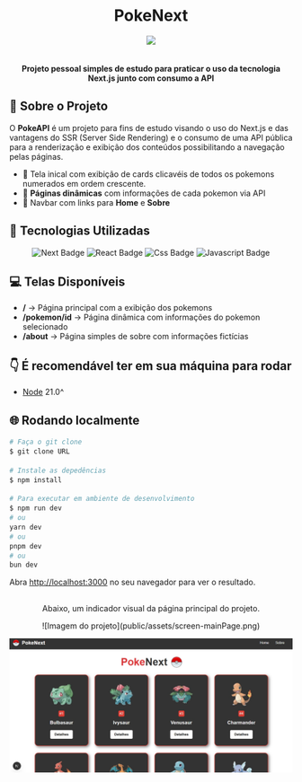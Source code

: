 <h1 align="center">PokeNext</h1>

<div align="center">
  <img src="https://img.shields.io/static/v1?label=STATUS&message=CONCLUIDO&color=blue&style=for-the-badge"/>
</div>
<br/>

<p align="center">
   <b>Projeto pessoal simples de estudo para praticar o uso da tecnologia Next.js junto com consumo a API</b>
</p>

## 🚀 Sobre o Projeto

O **PokeAPI** é um projeto para fins de estudo visando o uso do Next.js e das vantagens do SSR (Server Side Rendering) e o consumo de uma API pública para a renderização e exibição dos conteúdos possibilitando a navegação pelas páginas.

- 📌 Tela inical com exibição de cards clicavéis de todos os pokemons numerados em ordem crescente.
- 📌 **Páginas dinâmicas** com informações de cada pokemon via API
- 📌 Navbar com links para **Home** e **Sobre**

## 🧪 Tecnologias Utilizadas

<div align="center">
  <img src="https://img.shields.io/badge/Next.js-333?style=for-the-badge&logo=next.js&logoColor=white" alt="Next Badge"/>
  <img src="https://img.shields.io/badge/React.js-49a3df?style=for-the-badge&logo=react&logoColor=white" alt="React Badge"/>
  <img src="https://img.shields.io/badge/CSS-0175C2?style=for-the-badge&logo=css&logoColor=white" alt="Css Badge"/>
  <img src="https://img.shields.io/badge/Javascript-e0e333?style=for-the-badge&logo=javascript&logoColor=white" alt="Javascript Badge"/>
</div>

## 💻 Telas Disponíveis
- **/** → Página principal com a exibição dos pokemons
- **/pokemon/id** → Página dinâmica com informações do pokemon selecionado
- **/about** → Página simples de sobre com informações fictícias

## 👇 É recomendável ter em sua máquina para rodar
- [Node](https://nodejs.org/pt) 21.0^

## 🌐 Rodando localmente

```bash
# Faça o git clone
$ git clone URL

# Instale as depedências
$ npm install

# Para executar em ambiente de desenvolvimento
$ npm run dev
# ou
yarn dev
# ou
pnpm dev
# ou
bun dev

```

Abra [http://localhost:3000](http://localhost:3000) no seu navegador para ver o resultado.

##

<p align="center">
  Abaixo, um indicador visual da página principal do projeto.
</p>

<div align="center">
  ![Imagem do projeto](public/assets/screen-mainPage.png)
</div>

![imagem-do-projeto](public/assets/screen-mainPage.png)